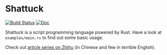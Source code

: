 # Shattuck

[![Build Status](https://travis-ci.com/whoiscc/shattuck.svg?branch=master)](https://travis-ci.com/whoiscc/shattuck)
[![Doc](https://docs.rs/shattuck/badge.svg)](https://docs.rs/shattuck)

Shattuck is a script programming language powered by Rust. Have a look at `examples/main.rs` to find out some basic usage.

Check out [article series on Zhihu][1] (in Chinese and few in terrible English).

[1]: https://zhuanlan.zhihu.com/p/65376093
